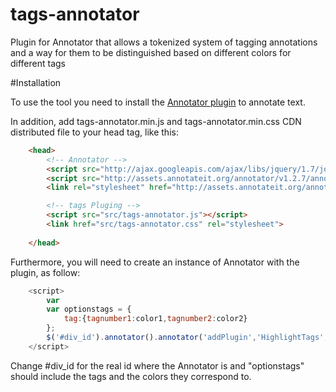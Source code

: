 tags-annotator
==============

Plugin for Annotator that allows a tokenized system of tagging annotations and a way for them to be distinguished based on different colors for different tags

#Installation

To use the tool you need to install the [Annotator plugin](https://github.com/okfn/annotator/) to annotate text.

In addition, add tags-annotator.min.js and tags-annotator.min.css CDN distributed file to your head tag, like this:

```html
	<head>
		<!-- Annotator -->
		<script src="http://ajax.googleapis.com/ajax/libs/jquery/1.7/jquery.min.js"></script>
		<script src="http://assets.annotateit.org/annotator/v1.2.7/annotator-full.min.js"></script>
		<link rel="stylesheet" href="http://assets.annotateit.org/annotator/v1.2.7/annotator.min.css">

		<!-- tags Pluging -->
		<script src="src/tags-annotator.js"></script>
		<link href="src/tags-annotator.css" rel="stylesheet">
	
	</head>
```

Furthermore, you will need to create an instance of Annotator with the plugin, as follow:

```js
	<script>
		var 
    	var optionstags = {
    		tag:{tagnumber1:color1,tagnumber2:color2}
		};
    	$('#div_id').annotator().annotator('addPlugin','HighlightTags',optionstags);
    </script>
```

Change #div_id for the real id where the Annotator is and "optionstags" should include the tags and the colors they correspond to. 
